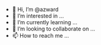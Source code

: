 - 👋 Hi, I’m @azward
- 👀 I’m interested in ...
- 🌱 I’m currently learning ...
- 💞️ I’m looking to collaborate on ...
- 📫 How to reach me ...

<!---
azward/azward is a ✨ special ✨ repository because its `README.md` (this file) appears on your GitHub profile.
You can click the Preview link to take a look at your changes.
--->
